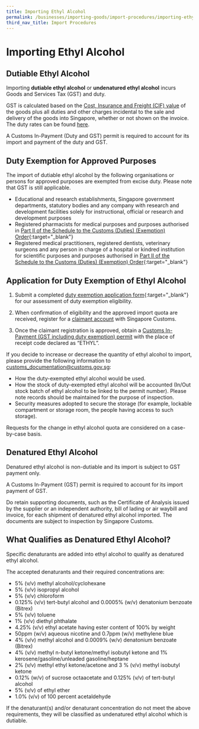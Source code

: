 ```yaml
---
title: Importing Ethyl Alcohol
permalink: /businesses/importing-goods/import-procedures/importing-ethyl-alcohol
third_nav_title: Import Procedures
---
```


# Importing Ethyl Alcohol

## Dutiable Ethyl Alcohol

Importing  **dutiable ethyl alcohol**  or  **undenatured ethyl alcohol**  incurs Goods and Services Tax (GST) and duty.

GST is calculated based on the [Cost, Insurance and Freight (CIF) value](/businesses/valuation-duties-taxes-fees/establishing-customs-value-for-imports) of the goods plus all duties and other charges incidental to the sale and delivery of the goods into Singapore, whether or not shown on the invoice. The duty rates can be found [here](/businesses/valuation-duties-taxes-and-fees/duties-and-dutiable-goods).

A Customs In-Payment (Duty and GST) permit is required to account for its import and payment of the duty and GST.

## Duty Exemption for Approved Purposes

The import of dutiable ethyl alcohol by the following organisations or persons for approved purposes are exempted from excise duty. Please note that GST is still applicable.

-   Educational and research establishments, Singapore government departments, statutory bodies and any company with research and development facilities solely for instructional, official or research and development purposes
-   Registered pharmacists for medical purposes and purposes authorised in  [Part II of the Schedule to the Customs (Duties) (Exemption) Order](https://sso.agc.gov.sg/SL/CA1960-OR5?DocDate=20121228){:target="_blank"}
-   Registered medical practitioners, registered dentists, veterinary surgeons and any person in charge of a hospital or kindred institution for scientific purposes and purposes authorised in  [Part II of the Schedule to the Customs (Duties) (Exemption) Order](https://sso.agc.gov.sg/SL/CA1960-OR5?DocDate=20121228){:target="_blank"}

## Application for Duty Exemption of Ethyl Alcohol

1) Submit a completed  [duty exemption application form](https://form.gov.sg/#!/5ef564974cb2d20012590cb1){:target="_blank"}  for our assessment of duty exemption eligibility.

2) When confirmation of eligibility and the approved import quota are received, register for a  [claimant account](/businesses/new-traders-and-registration-services/registration-services/register-claimants) with Singapore Customs.

3) Once the claimant registration is approved, obtain a  [Customs In-Payment (GST including duty exemption) permit](/businesses/importing-goods/import-procedures/types-of-import-permits) with the place of receipt code declared as “ETHYL”.

If you decide to increase or decrease the quantity of ethyl alcohol to import, please provide the following information to  [customs_documentation@customs.gov.sg](mailto:customs_documentation@customs.gov.sg):

-   How the duty-exempted ethyl alcohol would be used.
-   How the stock of duty-exempted ethyl alcohol will be accounted (In/Out stock batch of ethyl alcohol to be linked to the permit number). Please note records should be maintained for the purpose of inspection.
-   Security measures adopted to secure the storage (for example, lockable compartment or storage room, the people having access to such storage).

Requests for the change in ethyl alcohol quota are considered on a case-by-case basis.

## Denatured Ethyl Alcohol

Denatured ethyl alcohol is non-dutiable and its import is subject to GST payment only.

A Customs In-Payment (GST) permit is required to account for its import payment of GST.

Do retain supporting documents, such as the Certificate of Analysis issued by the supplier or an independent authority, bill of lading or air waybill and invoice, for each shipment of denatured ethyl alcohol imported. The documents are subject to inspection by Singapore Customs.

## What Qualifies as Denatured Ethyl Alcohol?

Specific denaturants are added into ethyl alcohol to qualify as denatured ethyl alcohol.

The accepted denaturants and their required concentrations are:

-   5% (v/v) methyl alcohol/cyclohexane
-   5% (v/v) isopropyl alcohol
-   5% (v/v) chloroform
-   0.125% (v/v) tert-butyl alcohol and 0.0005% (w/v) denatonium benzoate (Bitrex)
-   5% (v/v) toluene
-   1% (v/v) diethyl phthalate
-   4.25% (v/v) ethyl acetate having ester content of 100% by weight
-   50ppm (w/v) aqueous nicotine and 0.7ppm (w/v) methylene blue
-   4% (v/v) methyl alcohol and 0.0009% (w/v) denatonium benzoate (Bitrex)
-   4% (v/v) methyl n-butyl ketone/methyl isobutyl ketone and 1% kerosene/gasoline/unleaded gasoline/heptane
-   2% (v/v) methyl ethyl ketone/acetone and 3 % (v/v) methyl isobutyl ketone
-   0.12% (w/v) of sucrose octaacetate and 0.125% (v/v) of tert-butyl alcohol 
-   5% (v/v) of ethyl ether 
-   1.0% (v/v) of 100 percent acetaldehyde 

If the denaturant(s) and/or denaturant concentration do not meet the above requirements, they will be classified as undenatured ethyl alcohol which is dutiable.
